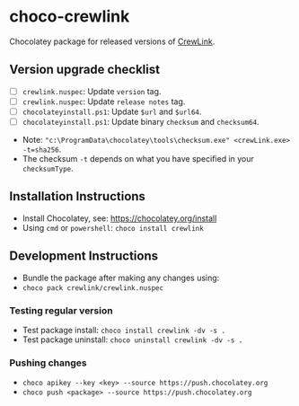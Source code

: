 # choco-crewlink

Chocolatey package for released versions of [CrewLink](https://github.com/ottomated/CrewLink).

## Version upgrade checklist

- [ ] `crewlink.nuspec`: Update `version` tag.
- [ ] `crewlink.nuspec`: Update `release notes` tag.
- [ ] `chocolateyinstall.ps1`: Update `$url` and `$url64`.
- [ ] `chocolateyinstall.ps1`: Update binary `checksum` and `checksum64`.
- Note: `"c:\ProgramData\chocolatey\tools\checksum.exe" <crewLink.exe> -t=sha256`.
- The checksum `-t` depends on what you have specified in your `checksumType`.

## Installation Instructions

- Install Chocolatey, see: <https://chocolatey.org/install>
- Using `cmd` or `powershell`: `choco install crewlink`

## Development Instructions

- Bundle the package after making any changes using:
- `choco pack crewlink/crewlink.nuspec`

### Testing regular version

- Test package install: `choco install crewlink -dv -s .`
- Test package uninstall: `choco uninstall crewlink -dv -s .`

### Pushing changes

- `choco apikey --key <key> --source https://push.chocolatey.org`
- `choco push <package> --source https://push.chocolatey.org`
